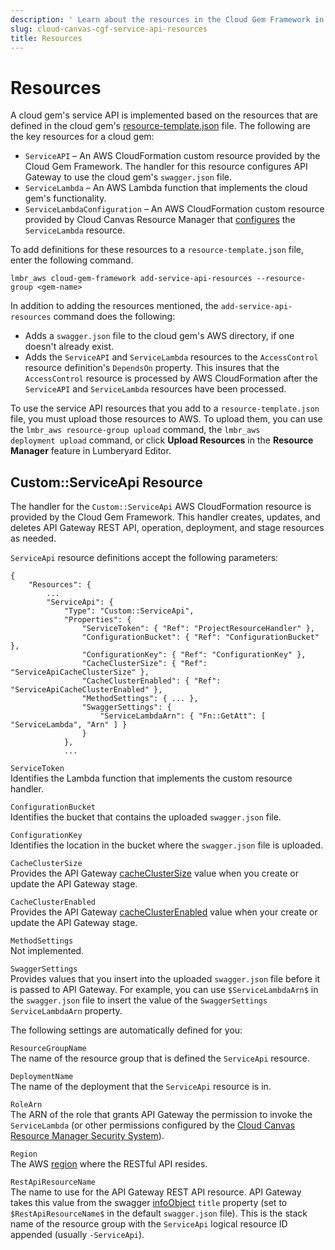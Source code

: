 ```yaml
---
description: ' Learn about the resources in the Cloud Gem Framework in &ALYlong;. '
slug: cloud-canvas-cgf-service-api-resources
title: Resources
---
```

# Resources<a name="cloud-canvas-cgf-service-api-resources"></a>

A cloud gem's service API is implemented based on the resources that are defined in the cloud gem's [resource\-template\.json](cloud-canvas-resource-definitions.md#cloud-canvas-resource-template) file\. The following are the key resources for a cloud gem:
+ `ServiceAPI` – An AWS CloudFormation custom resource provided by the Cloud Gem Framework\. The handler for this resource configures API Gateway to use the cloud gem's `swagger.json` file\.
+ `ServiceLambda` – An AWS Lambda function that implements the cloud gem's functionality\.
+ `ServiceLambdaConfiguration` – An AWS CloudFormation custom resource provided by Cloud Canvas Resource Manager that [configures](cloud-canvas-custom-resources.md#cloud-canvas-custom-resources-lambda-configuration) the `ServiceLambda` resource\.

To add definitions for these resources to a `resource-template.json` file, enter the following command\.

```
lmbr_aws cloud-gem-framework add-service-api-resources --resource-group <gem-name>
```

In addition to adding the resources mentioned, the `add-service-api-resources` command does the following:
+ Adds a `swagger.json` file to the cloud gem's AWS directory, if one doesn't already exist\.
+ Adds the `ServiceAPI` and `ServiceLambda` resources to the `AccessControl` resource definition's `DependsOn` property\. This insures that the `AccessControl` resource is processed by AWS CloudFormation after the `ServiceAPI` and `ServiceLambda` resources have been processed\.

To use the service API resources that you add to a `resource-template.json` file, you must upload those resources to AWS\. To upload them, you can use the `lmbr_aws resource‑group upload` command, the `lmbr_aws deployment upload` command, or click **Upload Resources** in the **Resource Manager** feature in Lumberyard Editor\.

## Custom::ServiceApi Resource<a name="cloud-canvas-cgf-service-api-resources-customserviceapi"></a>

The handler for the `Custom::ServiceApi` AWS CloudFormation resource is provided by the Cloud Gem Framework\. This handler creates, updates, and deletes API Gateway REST API, operation, deployment, and stage resources as needed\.

`ServiceApi` resource definitions accept the following parameters:

```
{
    "Resources": {
        ... 
        "ServiceApi": {
            "Type": "Custom::ServiceApi", 
            "Properties": {
                "ServiceToken": { "Ref": "ProjectResourceHandler" }, 
                "ConfigurationBucket": { "Ref": "ConfigurationBucket" }, 
                "ConfigurationKey": { "Ref": "ConfigurationKey" }, 
                "CacheClusterSize": { "Ref": "ServiceApiCacheClusterSize" }, 
                "CacheClusterEnabled": { "Ref": "ServiceApiCacheClusterEnabled" }, 
                "MethodSettings": { ... }, 
                "SwaggerSettings": {
                    "ServiceLambdaArn": { "Fn::GetAtt": [ "ServiceLambda", "Arn" ] }
                }
            },
            ...
```

`ServiceToken`  
Identifies the Lambda function that implements the custom resource handler\.

`ConfigurationBucket`  
Identifies the bucket that contains the uploaded `swagger.json` file\.

`ConfigurationKey`  
Identifies the location in the bucket where the `swagger.json` file is uploaded\.

`CacheClusterSize`  
Provides the API Gateway [cacheClusterSize](https://docs.aws.amazon.com/apigateway/api-reference/link-relation/stage-create/#cacheClusterSize) value when you create or update the API Gateway stage\.

`CacheClusterEnabled`  
Provides the API Gateway [cacheClusterEnabled](https://docs.aws.amazon.com/apigateway/api-reference/link-relation/stage-create/#cacheClusterEnabled) value when your create or update the API Gateway stage\.

`MethodSettings`  
Not implemented\.

`SwaggerSettings`  
Provides values that you insert into the uploaded `swagger.json` file before it is passed to API Gateway\. For example, you can use `$ServiceLambdaArn$` in the `swagger.json` file to insert the value of the `SwaggerSettings` `ServiceLambdaArn` property\. 

The following settings are automatically defined for you:

`ResourceGroupName`  
The name of the resource group that is defined the `ServiceApi` resource\.

`DeploymentName`  
The name of the deployment that the `ServiceApi` resource is in\.

`RoleArn`  
The ARN of the role that grants API Gateway the permission to invoke the `ServiceLambda` \(or other permissions configured by the [Cloud Canvas Resource Manager Security System](cloud-canvas-rm-security.md)\)\.

`Region`  
The AWS [region](https://docs.aws.amazon.com/AmazonRDS/latest/UserGuide/Concepts.RegionsAndAvailabilityZones.html) where the RESTful API resides\.

`RestApiResourceName`  
The name to use for the API Gateway REST API resource\. API Gateway takes this value from the swagger [infoObject](http://swagger.io/specification/#infoObject) `title` property \(set to `$RestApiResourceName$` in the default `swagger.json` file\)\. This is the stack name of the resource group with the `ServiceApi` logical resource ID appended \(usually `-ServiceApi`\)\.